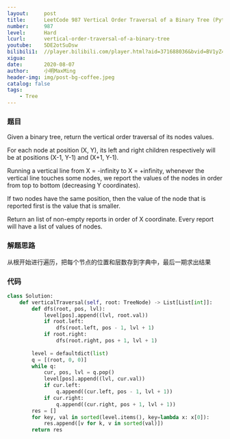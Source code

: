 ```yaml
---
layout:     post
title:      LeetCode 987 Vertical Order Traversal of a Binary Tree (Python)
number:     987
level:      Hard
lcurl:      vertical-order-traversal-of-a-binary-tree
youtube:    5DE2otSuDsw
bilibili1:  //player.bilibili.com/player.html?aid=371688036&bvid=BV1yZ4y1M7CL&cid=221550835&page=1
xigua:      
date:       2020-08-07
author:     小明MaxMing
header-img: img/post-bg-coffee.jpeg
catalog: false
tags:
    - Tree
---
```


### 题目

Given a binary tree, return the vertical order traversal of its nodes values.

For each node at position (X, Y), its left and right children respectively will be at positions (X-1, Y-1) and (X+1, Y-1).

Running a vertical line from X = -infinity to X = +infinity, whenever the vertical line touches some nodes, we report the values of the nodes in order from top to bottom (decreasing Y coordinates).

If two nodes have the same position, then the value of the node that is reported first is the value that is smaller.

Return an list of non-empty reports in order of X coordinate.  Every report will have a list of values of nodes.

### 解题思路

从根开始进行遍历，把每个节点的位置和层数存到字典中，最后一期求出结果

### 代码
```python
class Solution:
    def verticalTraversal(self, root: TreeNode) -> List[List[int]]:
        def dfs(root, pos, lvl):
            level[pos].append((lvl, root.val))
            if root.left:
                dfs(root.left, pos - 1, lvl + 1)
            if root.right:
                dfs(root.right, pos + 1, lvl + 1)
                
        level = defaultdict(list)
        q = [(root, 0, 0)]
        while q:
            cur, pos, lvl = q.pop()
            level[pos].append((lvl, cur.val))
            if cur.left:
                q.append((cur.left, pos - 1, lvl + 1))
            if cur.right:
                q.append((cur.right, pos + 1, lvl + 1))
        res = []
        for key, val in sorted(level.items(), key=lambda x: x[0]):
            res.append([v for k, v in sorted(val)])
        return res
```
